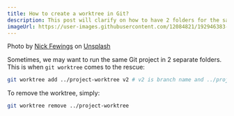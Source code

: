 ```yaml
---
title: How to create a worktree in Git?
description: This post will clarify on how to have 2 folders for the same Git project.
imageUrl: https://user-images.githubusercontent.com/12084821/192946383-e2d754ff-20a4-42d5-8ce2-880f85accaba.jpg
---
```


Photo by <a href="https://unsplash.com/@jannerboy62?utm_source=unsplash&utm_medium=referral&utm_content=creditCopyText">Nick Fewings</a> on <a href="https://unsplash.com/s/photos/2-roads?utm_source=unsplash&utm_medium=referral&utm_content=creditCopyText">Unsplash</a>
  
Sometimes, we may want to run the same Git project in 2 separate folders.  This is when `git worktree` comes to the rescue:

```sh
git worktree add ../project-worktree v2 # v2 is branch name and ../project-worktree is the new git-project-folder
```

To remove the worktree, simply:
```sh
git worktree remove ../project-worktree
```
